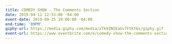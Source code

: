 ```yaml
---
title: COMEDY SHOW - The Comments Section
date: 2019-04-11 12:53:00 -04:00
event-date: 2019-09-25 19:00:00 -04:00
end-time: '09PM'
giphy-url: https://media.giphy.com/media/xTk9ZNSEaGv7FtKY6s/giphy.gif
event-url: https://www.eventbrite.com/e/comedy-show-the-comments-section-tickets-69380004461
---
```


